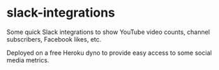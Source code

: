 # slack-integrations
Some quick Slack integrations to show YouTube video counts, channel subscribers, Facebook likes, etc.

Deployed on a free Heroku dyno to provide easy access to some social media metrics.

